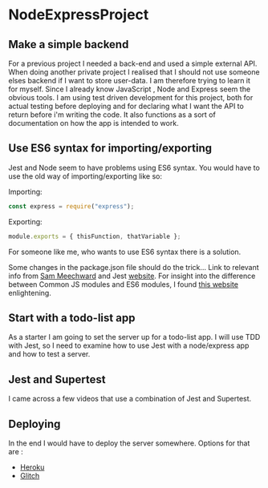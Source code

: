 # NodeExpressProject

## Make a simple backend

For a previous project I needed a back-end and used a simple external API.
When doing another private project I realised that I should not use someone elses backend if I want to store user-data.
I am therefore trying to learn it for myself.
Since I already know JavaScript , Node and Express seem the obvious tools.
I am using test driven development for this project, both for actual testing before deploying and for declaring what I want the API to return before i'm writing the code.
It also functions as a sort of documentation on how the app is intended to work.

## Use ES6 syntax for importing/exporting

Jest and Node seem to have problems using ES6 syntax.
You would have to use the old way of importing/exporting like so:

Importing:

```javascript
const express = require("express");
```

Exporting:

```javascript
module.exports = { thisFunction, thatVariable };
```

For someone like me, who wants to use ES6 syntax there is a solution.

Some changes in the package.json file should do the trick...
Link to relevant info from [Sam Meechward](https://sammeechward.com/jest-and-esmodules/) and Jest [website](https://jestjs.io/docs/ecmascript-modules).
For insight into the difference between Common JS modules and ES6 modules, I found [this website](https://hacks.mozilla.org/2018/03/es-modules-a-cartoon-deep-dive/) enlightening.

## Start with a todo-list app

As a starter I am going to set the server up for a todo-list app.
I will use TDD with Jest, so I need to examine how to use Jest with a node/express app and how to test a server.

## Jest and Supertest

I came across a few videos that use a combination of Jest and Supertest.

## Deploying

In the end I would have to deploy the server somewhere.
Options for that are :

- [Heroku](https://www.heroku.com/)
- [Glitch](https://glitch.com/)
